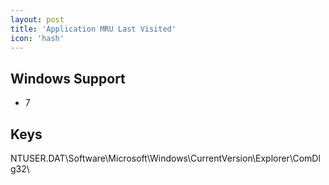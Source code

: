```yaml
---
layout: post
title: 'Application MRU Last Visited'
icon: 'hash'
---
```


## Windows Support

- 7



## Keys

NTUSER.DAT\Software\Microsoft\Windows\CurrentVersion\Explorer\ComDlg32\

